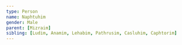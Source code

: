 ```yaml
---
type: Person
name: Naphtuhim
gender: Male
parent: [Mizraim]
sibling: [Ludim, Anamim, Lehabim, Pathrusim, Casluhim, Caphtorim]
---
```

